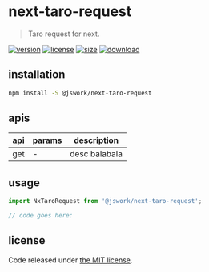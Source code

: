 # next-taro-request
> Taro request for next.

[![version][version-image]][version-url]
[![license][license-image]][license-url]
[![size][size-image]][size-url]
[![download][download-image]][download-url]

## installation
```bash
npm install -S @jswork/next-taro-request
```

## apis
| api | params | description   |
|-----|--------|---------------|
| get | -      | desc balabala |

## usage
```js
import NxTaroRequest from '@jswork/next-taro-request';

// code goes here:
```

## license
Code released under [the MIT license](https://github.com/afeiship/next-taro-request/blob/master/LICENSE.txt).

[version-image]: https://img.shields.io/npm/v/@jswork/next-taro-request
[version-url]: https://npmjs.org/package/@jswork/next-taro-request

[license-image]: https://img.shields.io/npm/l/@jswork/next-taro-request
[license-url]: https://github.com/afeiship/next-taro-request/blob/master/LICENSE.txt

[size-image]: https://img.shields.io/bundlephobia/minzip/@jswork/next-taro-request
[size-url]: https://github.com/afeiship/next-taro-request/blob/master/dist/next-taro-request.min.js

[download-image]: https://img.shields.io/npm/dm/@jswork/next-taro-request
[download-url]: https://www.npmjs.com/package/@jswork/next-taro-request
